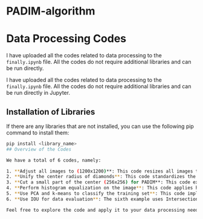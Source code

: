 # PADIM-algorithm
# Data Processing Codes

I have uploaded all the codes related to data processing to the `finally.ipynb` file. All the codes do not require additional libraries and can be run directly.

I have uploaded all the codes related to data processing to the `finally.ipynb` file. All the codes do not require additional libraries and can be run directly in Jupyter.

## Installation of Libraries

If there are any libraries that are not installed, you can use the following pip command to install them:

```bash
pip install <library_name>
## Overview of the Codes

We have a total of 6 codes, namely:

1. **Adjust all images to (1200x1200)**: This code resizes all images to a uniform dimension of 1200x1200 pixels.
2. **Unify the center radius of diamonds**: This code standardizes the center radius of diamond images for consistency.
3. **Cut a small part of the center (256x256) for PADIM**: This code extracts a 256x256 pixel section from the center of the images for PADIM processing.
4. **Perform histogram equalization on the image**: This code applies histogram equalization to enhance the contrast of the images.
5. **Use PCA and k-means to classify the training set**: This code implements PCA for dimensionality reduction and uses k-means clustering for classification of the training set.
6. **Use IOU for data evaluation**: The sixth example uses Intersection over Union (IoU) for evaluating the quality of the data. This example evaluates a single image. If you want to evaluate multiple images at the same time, you can use a for loop to traverse the entire folder.

Feel free to explore the code and apply it to your data processing needs!
